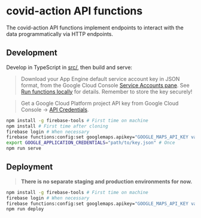 # covid-action API functions

The covid-action API functions implement endpoints to interact with the data programmatically via HTTP endpoints.

## Development

Develop in TypeScript in [src/](./src/), then build and serve:

> Download your App Engine default service account key in JSON format, from the Google Cloud Console [Service Accounts pane](https://console.cloud.google.com/iam-admin/serviceaccounts). See [Run functions locally](https://firebase.google.com/docs/functions/local-emulator) for details. Remember to store the key securely!

> Get a Google Cloud Platform project API key from Google Cloud Console -> [API Credentials](https://console.cloud.google.com/apis/credentials).

```bash
npm install -g firebase-tools # First time on machine
npm install # First time after cloning
firebase login # When necessary
firebase functions:config:set googlemaps.apikey="GOOGLE_MAPS_API_KEY value" # Only once or when changing between keys
export GOOGLE_APPLICATION_CREDENTIALS="path/to/key.json" # Once
npm run serve
```

## Deployment

> **There is no separate staging and production environments for now.**

```bash
npm install -g firebase-tools # First time on machine
firebase login # When necessary
firebase functions:config:set googlemaps.apikey="GOOGLE_MAPS_API_KEY value" # Only once or when changing between keys
npm run deploy
```
